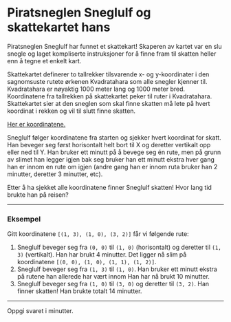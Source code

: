 # Piratsneglen Sneglulf og skattekartet hans

Piratsneglen Sneglulf har funnet et skattekart! Skaperen av kartet var en slu
snegle og laget kompliserte instruksjoner for å finne fram til skatten heller
enn å tegne et enkelt kart.

Skattekartet definerer to tallrekker tilsvarende x- og y-koordinater i den
sagnomsuste rutete ørkenen Kvadratahara som alle snegler kjenner til.
Kvadratahara er nøyaktig 1000 meter lang og 1000 meter bred.
Koordinatene fra tallrekken på skattekartet peker til ruter i Kvadratahara.
Skattekartet sier at den sneglen som skal finne skatten må lete på hvert
koordinat i rekken og vil til slutt finne skatten.

[Her er koordinatene.](https://knowit-julekalender.s3.eu-central-1.amazonaws.com/2019-luke4/coords.csv)

Sneglulf følger koordinatene fra starten og sjekker hvert koordinat for
skatt. Han beveger seg først horisontalt helt bort til X og deretter
vertikalt opp eller ned til Y. Han bruker ett minutt på å bevege seg én rute,
men på grunn av slimet han legger igjen bak seg bruker han ett minutt ekstra
hver gang han er innom en rute om igjen (andre gang han er innom ruta bruker
han 2 minutter, deretter 3 minutter, etc).

Etter å ha sjekket alle koordinatene finner Sneglulf skatten! Hvor lang tid
brukte han på reisen?

______

### Eksempel

Gitt koordinatene `[(1, 3), (1, 0), (3, 2)]` får vi følgende rute:
1. Sneglulf beveger seg fra `(0, 0)` til `(1, 0)` (horisontalt) og deretter
   til `(1, 3)` (vertikalt). Han har brukt 4 minutter. Det ligger nå slim på
   koordinatene `[(0, 0), (1, 0), (1, 1), (1, 2)]`.
2. Sneglulf beveger seg fra `(1, 3)` til `(1, 0)`. Han bruker ett minutt
   ekstra på rutene han allerede har vært innom Han har nå brukt 10 minutter.
3. Sneglulf beveger seg fra `(1, 0)` til `(3, 0)` og deretter til `(3, 2)`.
   Han finner skatten! Han brukte totalt 14 minutter.

______

Oppgi svaret i minutter.